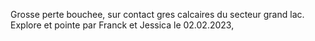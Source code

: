 Grosse perte bouchee, sur contact gres calcaires du secteur grand lac. Explore et pointe par Franck et Jessica le 02.02.2023, 